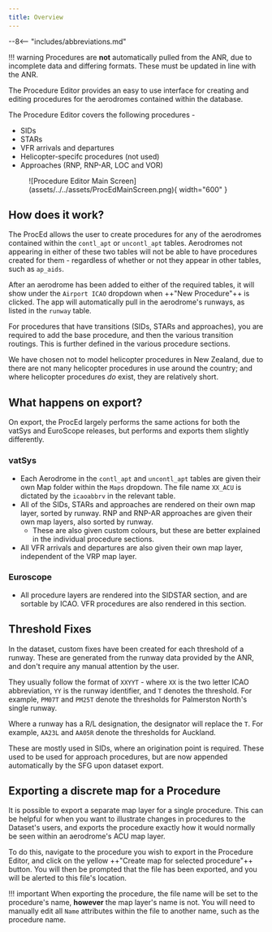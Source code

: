 ```yaml
---
title: Overview
---
```


--8<-- "includes/abbreviations.md"

!!! warning
    Procedures are **not** automatically pulled from the ANR, due to incomplete data and differing formats. These must be updated in line with the ANR.

The Procedure Editor provides an easy to use interface for creating and editing procedures for the aerodromes contained within the database.

The Procedure Editor covers the following procedures -

* SIDs
* STARs
* VFR arrivals and departures
* Helicopter-specifc procedures (not used)
* Approaches (RNP, RNP-AR, LOC and VOR)

<figure markdown> 
  ![Procedure Editor Main Screen](assets/../../assets/ProcEdMainScreen.png){ width="600" }
</figure>

## How does it work?

The ProcEd allows the user to create procedures for any of the aerodromes contained within the `contl_apt` or `uncontl_apt` tables. Aerodromes not appearing in either of these two tables will not be able to have procedures created for them - regardless of whether or not they appear in other tables, such as `ap_aids`.

After an aerodrome has been added to either of the required tables, it will show under the `Airport ICAO` dropdown when ++"New Procedure"++ is clicked. The app will automatically pull in the aerodrome's runways, as listed in the `runway` table.

For procedures that have transitions (SIDs, STARs and approaches), you are required to add the base procedure, and then the various transition routings. This is further defined in the various procedure sections.

We have chosen not to model helicopter procedures in New Zealand, due to there are not many helicopter procedures in use around the country; and where helicopter procedures *do* exist, they are relatively short.

## What happens on export?

On export, the ProcEd largely performs the same actions for both the vatSys and EuroScope releases, but performs and exports them slightly differently. 

### vatSys

* Each Aerodrome in the `contl_apt` and `uncontl_apt` tables are given their own Map folder within the `Maps` dropdown. The file name `XX_ACU` is dictated by the `icaoabbrv` in the relevant table.
* All of the SIDs, STARs and approaches are rendered on their own map layer, sorted by runway. RNP and RNP-AR approaches are given their own map layers, also sorted by runway.
    * These are also given custom colours, but these are better explained in the individual procedure sections.
* All VFR arrivals and departures are also given their own map layer, independent of the VRP map layer.

### Euroscope

* All procedure layers are rendered into the SIDSTAR section, and are sortable by ICAO. VFR procedures are also rendered in this section.

## Threshold Fixes

In the dataset, custom fixes have been created for each threshold of a runway. These are generated from the runway data provided by the ANR, and don't require any manual attention by the user.

They usually follow the format of `XXYYT` - where `XX` is the two letter ICAO abbreviation, `YY` is the runway identifier, and `T` denotes the threshold. For example, `PM07T` and `PM25T` denote the thresholds for Palmerston North's single runway.  

Where a runway has a R/L designation, the designator will replace the `T`. For example, `AA23L` and `AA05R` denote the thresholds for Auckland.

These are mostly used in SIDs, where an origination point is required. These used to be used for approach procedures, but are now appended automatically by the SFG upon dataset export.

## Exporting a discrete map for a Procedure

It is possible to export a separate map layer for a single procedure. This can be helpful for when you want to illustrate changes in procedures to the Dataset's users, and exports the procedure exactly how it would normally be seen within an aerodrome's ACU map layer.

To do this, navigate to the procedure you wish to export in the Procedure Editor, and click on the yellow ++"Create map for selected procedure"++ button. You will then be prompted that the file has been exported, and you will be alerted to this file's location.

!!! important
    When exporting the procedure, the file name will be set to the procedure's name, **however** the map layer's name is not. You will need to manually edit all `Name` attributes within the file to another name, such as the procedure name. 

